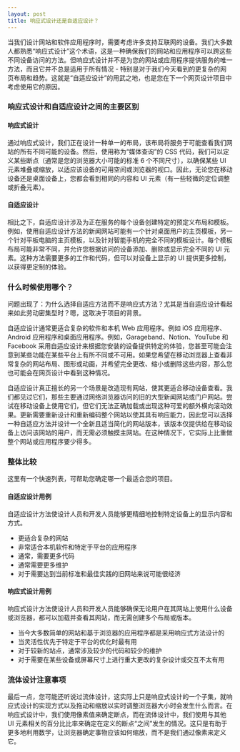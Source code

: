 ```yaml
---
layout: post
title: 响应式设计还是自适应设计？
---
```


当我们设计网站和软件应用程序时，需要考虑许多支持互联网的设备。我们大多数人都熟悉“响应式设计”这个术语，这是一种确保我们的网站和应用程序可以跨这些不同设备访问的方法。但响应式设计并不是为您的网站或应用程序提供服务的唯一方法，而且它并不总是适用于所有情况 - 特别是对于我们今天看到的更复杂的网页布局和趋势。这就是“自适应设计”的用武之地，也是您在下一个网页设计项目中考虑使用它的原因。

### 响应式设计和自适应设计之间的主要区别

#### 响应式设计

通过响应式设计，我们正在设计一种单一的布局，该布局将服务于可能查看我们网站的所有不同可能的设备。然后，使用称为“媒体查询”的 CSS 代码，我们可以定义某些断点（通常是您的浏览器大小可能的标准 6 个不同尺寸），以确保某些 UI 元素堆叠或缩放，以适应该设备的可用空间或浏览器的视口。因此，无论您在移动设备还是桌面设备上，您都会看到相同的内容和 UI 元素（有一些轻微的定位调整或折叠元素）。

#### 自适应设计
相比之下，自适应设计涉及为正在服务的每个设备创建特定的预定义布局和模板。例如，使用自适应设计方法的新闻网站可能有一个针对桌面用户的主页模板，另一个针对平板电脑的主页模板，以及针对智能手机的完全不同的模板设计。每个模板布局可能非常不同，并允许您根据访问的设备添加、删除或显示完全不同的 UI 元素。这种方法需要更多的工作和代码，但可以对设备上显示的 UI 提供更多控制，以获得更定制的体验。

### 什么时候使用哪个？

问题出现了：为什么选择自适应方法而不是响应式方法？尤其是当自适应设计看起来如此劳动密集型时？嗯，这取决于项目的背景。

自适应设计通常更适合复杂的软件和本机 Web 应用程序。例如 iOS 应用程序、Android 应用程序和桌面应用程序。例如，Garageband、Notion、YouTube 和 Facebook 采用自适应设计来根据您安装的设备提供特定的体验，您甚至可能会注意到某些功能在某些平台上有所不同或不可用。如果您希望在移动浏览器上查看非常复杂的网站布局、图形或动画，并希望完全更改、缩小或删除这些内容，那么您也可能会在网页设计中看到这种情况。

自适应设计真正擅长的另一个场景是改造现有网站，使其更适合移动设备查看。我们都见过它们，那些主要通过网络浏览器访问的旧的大型新闻网站或门户网站。尝试在移动设备上使用它们，但它们无法正确加载或出现这种可爱的额外横向滚动效果。更新需要重新设计和重新编码整个网站以使其具有响应能力，因此您可以选择一种自适应方法并设计一个全新且适当简化的网站版本，该版本仅提供给在移动设备上访问该网站的用户，而无需必须触摸主网站。在这种情况下，它实际上比重做整个网站或应用程序要少得多。

### 整体比较

这里有一个快速列表，可帮助您确定哪一个最适合您的项目。

#### 自适应设计用例

自适应设计方法使设计人员和开发人员能够更精细地控制特定设备上的显示内容和方式。

- 更适合复杂的网站
- 非常适合本机软件和特定于平台的应用程序
- 通常，需要更多代码
- 通常需要更多维护
- 对于需要达到当前标准和最佳实践的旧网站来说可能很经济

#### 响应式设计用例

响应式设计方法使设计人员和开发人员能够确保无论用户在其网站上使用什么设备或浏览器，都可以加载并查看其网站，而无需创建多个布局或版本。

- 当今大多数简单的网站和基于浏览器的应用程序都是采用响应式方法设计的
- 当灵活性优先于特定于平台的优化时最有用
- 对于较新的站点，通常涉及较少的代码和较少的维护
- 对于需要在某些设备或屏幕尺寸上进行重大更改的复杂设计或交互不太有用

### 流体设计注意事项

最后一点，您可能还听说过流体设计，这实际上只是响应式设计的一个子集，就响应式设计的实现方式以及拖动和缩放以实时调整浏览器大小时会发生什么而言。在响应式设计中，我们使用像素值来确定断点，而在流体设计中，我们使用与其他 UI 元素相关的百分比比率来确定在定义的断点“之间”发生的情况。这只是有助于更多地利用数学，让浏览器确定事物应该如何缩放，而不是我们通过像素来定义它。
